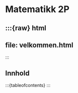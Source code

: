 # Matematikk 2P

:::{raw} html
---
file: velkommen.html
---
:::



## Innhold
:::{tableofcontents}
:::

